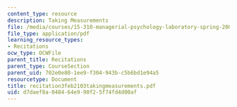 ```yaml
---
content_type: resource
description: Taking Measurements
file: /media/courses/15-310-managerial-psychology-laboratory-spring-2003/d7daef8a048464e990f25f74fd4d00af_recitation3feb2103takingmeasurements.pdf
file_type: application/pdf
learning_resource_types:
- Recitations
ocw_type: OCWFile
parent_title: Recitations
parent_type: CourseSection
parent_uid: 702e0e80-1ee9-f304-943b-c5b6bd1e94a5
resourcetype: Document
title: recitation3feb2103takingmeasurements.pdf
uid: d7daef8a-0484-64e9-90f2-5f74fd4d00af
---
```

